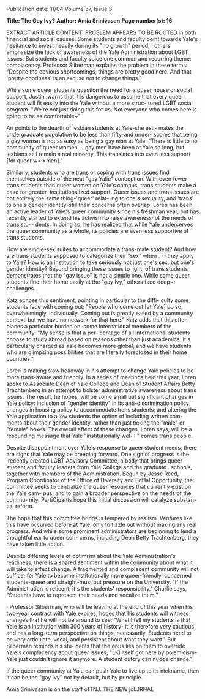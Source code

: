 Publication date: 11/04
Volume 37, Issue 3

**Title: The Gay Ivy?**
**Author: Amia Srinivasan**
**Page number(s): 16**

EXTRACT ARTICLE CONTENT:
PROBLEM APPEARS TO BE ROOTED in both financial and 
social causes. Some students and faculty point towards Yale's 
hesitance to invest heavily during its "no growth" period; 
' 
others emphasize the lack of awareness of the Yale Administration 
about LGBT issues. But students and faculty voice one common 
and recurring theme: complacency. Professor Silberman explains the 
problem in these terms: "Despite the obvious shortcomings, things 
are pretty good here. And that 'pretty-goodness' is an excuse not to 
change things." 

While some queer students question the need for a queer house 
or social support, Justin :warns that it is dangerous to assume that 
every queer student will fit easily into the Yale without a more struc-
tured LGBT social program. "We're not just doing this for us. Not 
everyone who comes here is going to be as comfortable~" 

Ari points to the dearth of lesbian students at Yale-she esti-
mates the undergraduate population to be less than fifty-and under-
scores that being a gay woman is not as easy as being a gay man at 
Yale. "There is little to no community of queer women ... gay men 
have been at Yale so long, but lesbians still remain a real minority. 
This translates into even less support [for queer w<:>men]." 

Similarly, students who are trans or coping with trans issues 
find themselves outside of the neat "gay Yalie" conception. With 
even fewer trans students than queer women on Yale's campus, trans 
students make a case for greater ·institutionalized support. Queer 
issues and trans issues are not entirely the same thing-'queer' relat-
ing to one's sexuality, and 'trans' to one's gender identity-still their 
concerns often overlap. Loren has been an active leader of Yale's 
queer community since his freshman year, but has recently started 
to extend his activism to raise awareness· of the needs of trans stu- · 
dents. In doing so, he has realized that while Yale underserves the 
queer community as a whole, its policies are even less supportive of 
trans students. 

How are single-sex suites to accommodate a trans-male student? 
And how are trans students supposed to categorize their "sex" when . 
· · they apply to Yale? How is an institution to take seriously not just 
one's sex, but one's gender identity? Beyond bringing these issues to 
light, of trans students demonstrates that the "gay issue" is not a 
simple one. While some queer students find their home easily at the 
"gay Ivy," others face deep~r challenges. 

Katz echoes this sentiment, pointing in particular to the diffi-
culty some students face with coming out; "People who come out 
[at Yale] do so, overwhelmingly, individually. Coming out is greatly 
eased by a community context-but we have no network for that 
here." Katz adds that this often places a particular burden on ·some 
international members of the community: "My sense is that a per-
centage of all international students choose to study abroad based 
on reasons other than just academics. It's particularly charged as 
Yale becomes more global, and we have students who are glimpsing 
possibilities that are literally foreclosed in their home countries." 

Loren is making slow headway in his attempt to change Yale 
policies to be more trans-aware and friendly. In a series of meetings 
held this year, Loren spoke to Associate Dean of Yale College and 
Dean of Student Affairs Betty Trachtenberg in an attempt to bolster 
administrative awareness about trans issues. The result, he hopes, 
will be some small but significant changes in Yale policy: inclusion 
of "gender identity" in its anti-discrimination policy; changes in 
housing policy to accommodate trans students; and altering the Yale 
application to allow students the option of including written com-
ments about their gender identity, rather than just ticking the 
"male" or "female" boxes. The overall effect of these changes, Loren 
says, will be a resounding message that Yale "institutionally wel-
l " 
comes trans peop e. 

Despite disappointment over Yale's response to queer student 
needs, there are signs that Yale may be creeping forward. One sign 
of progress is the ·recently created LGBT Advisory Committee, a 
body that brings queer student and faculty leaders from Yale College 
and the graduate . schools, together with members of the 
Administration. Begun by Jesse Reed, Program Coordinator of the 
Office of Diversity and Eqt1al Opportunity, the committee seeks to 
centralize the queer resources that currently exist on the Yale cam-
pus, and to gain a broader perspective on the needs of the commu-
nity. PartiCipants hope this initial discussion will catalyze substan-
tial reform. 

The hope that this committee brings is tempered by realism. 
Ventures like this have occurred before at Yale, only to fizzle out 
without making any real progress. And while some prominent 
administrators are beginning to lend a thoughtful ear to queer con-
cerns, including Dean Betty Trachtenberg, they have taken little 
action. 

Despite differing levels of optimism about the Yale 
Administration's readiness, there is a shared sentiment within the 
community about what it will take to effect change. A fragmented 
and complacent community will not suffice; for Yale to become 
institutionally more queer-friendly, concerned students-queer and 
straight-must put pressure on the University. "If the Administration 
is reticent, it's the students' responsibility," Charlie says, "Students 
have to represent their needs and vocalize them." 

· Professor Silberman, who will be leaving at the end of this year 
when his two-year contract with Yale expires, hopes that his students 
will witness changes that he will not be around to see: "What I tell 
my students is that Yale is an institution with 300 years of history-
it is therefore very cautious and has a long-term perspective on 
things, necessarily. Students need to be very articulate, vocal, and 
persistent about what they want." But Silberman reminds his stu-
dents that the onus lies on them to override Yale's complacency 
about queer issues; "LKI itself got here by polemicism-Yale just 
couldn't ignore it anymore. A student outcry can nudge change." 

If the queer community at Yale can push Yale to live up to its 
nickname, then it can be the "gay Ivy" not by default, but by 
principle. 

Amia Srinivasan is on the staff ofTNJ. 
THE NEW jol.JRNAL